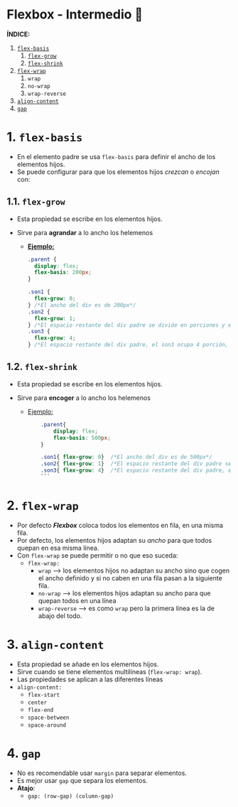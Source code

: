 # Flexbox - Intermedio 🐸

**ÍNDICE:**

1. [`flex-basis`](#flex-basis)
   1. [`flex-grow`](#flex-grow)
   2. [`flex-shrink`](#flex-shrink)
2. [`flex-wrap`](#flex-wrap)
   1. `wrap`
   2. `no-wrap`
   3. `wrap-reverse`
3. [`align-content`](#align-content)
4. [`gap`](#gap)

# 1. `flex-basis`<a name='ifkex-basis'></a>

- En el elemento padre se usa `flex-basis` para definir el ancho de los elementos hijos.
- Se puede configurar para que los elementos hijos _crezcan_ o _encojan_ con:

## 1.1. `flex-grow`<a name='flex-grow'></a>

- Esta propiedad se escribe en los elementos hijos.
- Sirve para **agrandar** a lo ancho los helemenos

  - <u>**Ejemplo:**</u>

    ```css
    .parent {
      display: flex;
      flex-basis: 200px;
    }

    .son1 {
      flex-grow: 0;
    } /*El ancho del div es de 200px*/
    .son2 {
      flex-grow: 1;
    } /*El espacio restante del div padre se divide en porciones y este son2 ocupa 1 porción, luego crece sobre los 200px*/
    .son3 {
      flex-grow: 4;
    } /*El espacio restante del div padre, el son3 ocupa 4 porción, luego es el que más crece */
    ```

## 1.2. `flex-shrink`<a name='#flex-shrink'></a>

- Esta propiedad se escribe en los elementos hijos.
- Sirve para **encoger** a lo ancho los helemenos

  - <u>Ejemplo:</u>

    ````css
    	.parent{
    		display: flex;
    		flex-basis: 500px;
    	}

    	.son1{ flex-grow: 0}  /*El ancho del div es de 500px*/
    	.son2{ flex-grow: 1}  /*El espacio restante del div padre se divide en porciones y este son2 ocupa 1 porción, luego se encoge sobre los 500px*/
    	.son3{ flex-grow: 4}  /*El espacio restante del div padre, el son3 ocupa 4 porción, luego es el que más se encoge */
    	```
    ````

# 2. `flex-wrap`<a name='#flex-wrap'></a>

- Por defecto **_Flexbox_** coloca todos los elementos en fila, en una misma fila.
- Por defecto, los elementos hijos adaptan su _ancho_ para que todos quepan en esa misma línea.
- Con `flex-wrap` se puede permitir o no que eso suceda:
  - `flex-wrap:`
    - `wrap` --> los elementos hijos no adaptan su ancho sino que cogen el ancho definido y si no caben en una fila pasan a la siguiente fila.
    - `no-wrap` --> los elementos hijos adaptan su ancho para que quepan todos en una línea
    - `wrap-reverse` --> es como `wrap` pero la primera línea es la de abajo del todo.

# 3. `align-content` <a name='align-content'></a>

- Esta propiedad se añade en los elementos hijos.
- Sirve cuando se tiene elementos multilíneas (`flex-wrap: wrap`).
- Las propiedades se aplican a las diferentes líneas
- `align-content:`
  - `flex-start`
  - `center`
  - `flex-end`
  - `space-between`
  - `space-around`

# 4. `gap`<a name='#gap'></a>

- No es recomendable usar `margin` para separar elementos.
- Es mejor usar `gap` que separa los elementos.
- **Atajo**:
  - `gap: (row-gap) (column-gap)`
